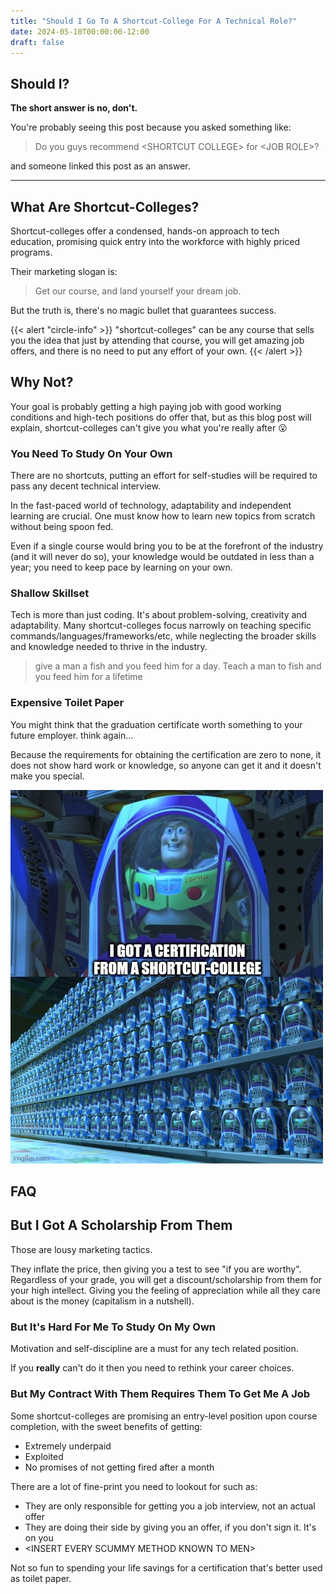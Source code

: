 ```yaml
---
title: "Should I Go To A Shortcut-College For A Technical Role?"
date: 2024-05-10T00:00:00-12:00
draft: false
---
```

## Should I?
**The short answer is no, don't.**

You're probably seeing this post because you asked something like:

> Do you guys recommend \<SHORTCUT COLLEGE\> for \<JOB ROLE\>?

and someone linked this post as an answer.

---

## What Are Shortcut-Colleges?
Shortcut-colleges offer a condensed, hands-on approach to tech education, promising quick entry into the workforce with highly priced programs.

Their marketing slogan is:

> Get our course, and land yourself your dream job.

But the truth is, there's no magic bullet that guarantees success.

{{< alert "circle-info" >}}
"shortcut-colleges" can be any course that sells you the idea that just by attending that course, you will get amazing job offers, and there is no need to put any effort of your own.
{{< /alert >}}

## Why Not?
Your goal is probably getting a high paying job with good working conditions and high-tech positions do offer that, but as this blog post will explain, shortcut-colleges can't give you what you're really after 😮

### You Need To Study On Your Own
There are no shortcuts, putting an effort for self-studies will be required to pass any decent technical interview.

In the fast-paced world of technology, adaptability and independent learning are crucial. One must know how to learn new topics from scratch without being spoon fed.

Even if a single course would bring you to be at the forefront of the industry (and it will never do so), your knowledge would be outdated in less than a year; you need to keep pace by learning on your own.

### Shallow Skillset
Tech is more than just coding. It's about problem-solving, creativity and adaptability. Many shortcut-colleges focus narrowly on teaching specific commands/languages/frameworks/etc, while neglecting the broader skills and knowledge needed to thrive in the industry.

> give a man a fish and you feed him for a day. Teach a man to fish and you feed him for a lifetime

### Expensive Toilet Paper
You might think that the graduation certificate worth something to your future employer. think again...

Because the requirements for obtaining the certification are zero to none, it does not show hard work or knowledge, so anyone can get it and it doesn't make you special.

![Buzz Lightyear Clones](img/buzz_lightyear_clones_i_got_certification_from_shortcut_college.jpg)

## FAQ
## But I Got A Scholarship From Them
Those are lousy marketing tactics.

They inflate the price, then giving you a test to see "if you are worthy". Regardless of your grade, you will get a discount/scholarship from them for your high intellect. Giving you the feeling of appreciation while all they care about is the money (capitalism in a nutshell).

### But It's Hard For Me To Study On My Own
Motivation and self-discipline are a must for any tech related position.

If you **really** can't do it then you need to rethink your career choices.

### But My Contract With Them Requires Them To Get Me A Job
Some shortcut-colleges are promising an entry-level position upon course completion, with the sweet benefits of getting:

- Extremely underpaid
- Exploited
- No promises of not getting fired after a month

There are a lot of fine-print you need to lookout for such as:

- They are only responsible for getting you a job interview, not an actual offer 
- They are doing their side by giving you an offer, if you don't sign it. It's on you
- \<INSERT EVERY SCUMMY METHOD KNOWN TO MEN\>

Not so fun to spending your life savings for a certification that's better used as toilet paper.
